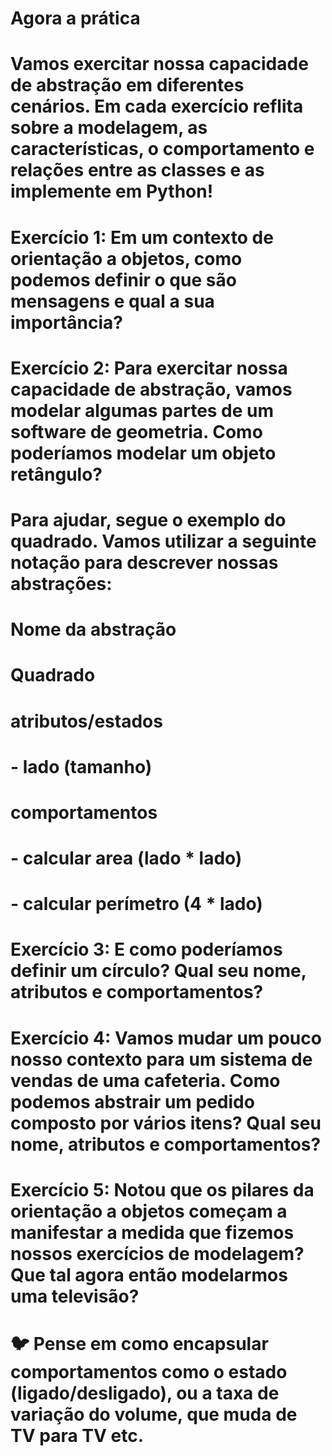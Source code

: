 # Agora a prática
# Vamos exercitar nossa capacidade de abstração em diferentes cenários. Em cada exercício reflita sobre a modelagem, as características, o comportamento e relações entre as classes e as implemente em Python!
# Exercício 1: Em um contexto de orientação a objetos, como podemos definir o que são mensagens e qual a sua importância?

# Exercício 2: Para exercitar nossa capacidade de abstração, vamos modelar algumas partes de um software de geometria. Como poderíamos modelar um objeto retângulo?

# Para ajudar, segue o exemplo do quadrado. Vamos utilizar a seguinte notação para descrever nossas abstrações:
# 
# Nome da abstração
# Quadrado

# atributos/estados
# - lado (tamanho)

# comportamentos
# - calcular area (lado * lado)
# - calcular perímetro (4 * lado)
# Exercício 3: E como poderíamos definir um círculo? Qual seu nome, atributos e comportamentos?
# Exercício 4: Vamos mudar um pouco nosso contexto para um sistema de vendas de uma cafeteria. Como podemos abstrair um pedido composto por vários itens? Qual seu nome, atributos e comportamentos?
# Exercício 5: Notou que os pilares da orientação a objetos começam a manifestar a medida que fizemos nossos exercícios de modelagem? Que tal agora então modelarmos uma televisão?
# 🐦 Pense em como encapsular comportamentos como o estado (ligado/desligado), ou a taxa de variação do volume, que muda de TV para TV etc.
